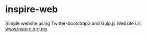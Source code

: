 # inspire-web

Simple website using Twitter-bootstrap3 and Gulp.js
Website url: www.inspire.org.my


